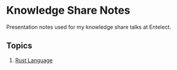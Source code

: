 # Knowledge Share Notes
Presentation notes used for my knowledge share talks at Entelect.

## Topics

1. [Rust Language](./rust-language/introduction.md)
